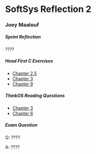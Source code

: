# SoftSys Reflection 2

### Joey Maalouf

##### Sprint Reflection

????

##### Head First C Exercises

* [Chapter 2.5](../exercises/ex02.5/find_track.c)
* [Chapter 3](../exercises/ex03/tee.c)
* [Chapter 9](../exercises/ex09/fork.c)

##### ThinkOS Reading Questions

* [Chapter 3](../reading_questions/thinkos.md#chapter-3)
* [Chapter 6](../reading_questions/thinkos.md#chapter-6)

##### Exam Question

Q: ????

A: ????
